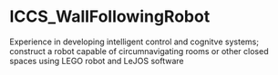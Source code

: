 # ICCS_WallFollowingRobot
Experience in developing intelligent control and cognitve systems; construct a robot capable of circumnavigating rooms or other closed spaces using LEGO robot and LeJOS software
